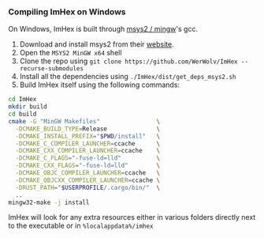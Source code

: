 ### Compiling ImHex on Windows

On Windows, ImHex is built through [msys2 / mingw](https://www.msys2.org/)'s gcc.

1. Download and install msys2 from their [website](https://www.msys2.org/).
2. Open the `MSYS2 MinGW x64` shell
3. Clone the repo using `git clone https://github.com/WerWolv/ImHex --recurse-submodules`
4. Install all the dependencies using `./ImHex/dist/get_deps_msys2.sh`
5. Build ImHex itself using the following commands:
```sh
cd ImHex
mkdir build
cd build
cmake -G "MinGW Makefiles"                \
  -DCMAKE_BUILD_TYPE=Release              \
  -DCMAKE_INSTALL_PREFIX="$PWD/install"   \
  -DCMAKE_C_COMPILER_LAUNCHER=ccache      \
  -DCMAKE_CXX_COMPILER_LAUNCHER=ccache    \
  -DCMAKE_C_FLAGS="-fuse-ld=lld"          \
  -DCMAKE_CXX_FLAGS="-fuse-ld=lld"        \
  -DCMAKE_OBJC_COMPILER_LAUNCHER=ccache   \
  -DCMAKE_OBJCXX_COMPILER_LAUNCHER=ccache \
  -DRUST_PATH="$USERPROFILE/.cargo/bin/"  \
  ..
mingw32-make -j install
```

ImHex will look for any extra resources either in various folders directly next to the executable or in `%localappdata%/imhex`
